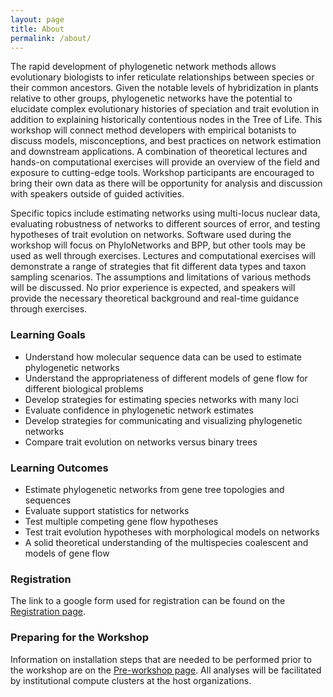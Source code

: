 ```yaml
---
layout: page
title: About
permalink: /about/
---
```


The rapid development of phylogenetic network methods allows evolutionary biologists to infer reticulate relationships between species or their common ancestors. Given the notable levels of hybridization in plants relative to other groups, phylogenetic networks have the potential to elucidate complex evolutionary histories of speciation and trait evolution in addition to explaining historically contentious nodes in the Tree of Life. This workshop will connect method developers with empirical botanists to discuss models, misconceptions, and best practices on network estimation and downstream applications. A combination of theoretical lectures and hands-on computational exercises will provide an overview of the field and exposure to cutting-edge tools. Workshop participants are encouraged to bring their own data as there will be opportunity for analysis and discussion with speakers outside of guided activities.

Specific topics include estimating networks using multi-locus nuclear data, evaluating robustness of networks to different sources of error, and testing hypotheses of trait evolution on networks. Software used during the workshop will focus on PhyloNetworks and BPP, but other tools may be used as well through exercises. Lectures and computational exercises will demonstrate a range of strategies that fit different data types and taxon sampling scenarios. The assumptions and limitations of various methods will be discussed. No prior experience is expected, and speakers will provide the necessary theoretical background and real-time guidance through exercises.<br>

### Learning Goals
* Understand how molecular sequence data can be used to estimate phylogenetic networks
* Understand the appropriateness of different models of gene flow for different biological problems
* Develop strategies for estimating species networks with many loci
* Evaluate confidence in phylogenetic network estimates
* Develop strategies for communicating and visualizing phylogenetic networks
* Compare trait evolution on networks versus binary trees

### Learning Outcomes
* Estimate phylogenetic networks from gene tree topologies and sequences
* Evaluate support statistics for networks
* Test multiple competing gene flow hypotheses
* Test trait evolution hypotheses with morphological models on networks
* A solid theoretical understanding of the multispecies coalescent and models of gene flow

### Registration
The link to a google form used for registration can be found on the [Registration page]({{site.baseurl}}/registration).

### Preparing for the Workshop
Information on installation steps that are needed to be performed prior to the workshop are on the [Pre-workshop page]({{site.baseurl}}/pre-workshop). All analyses will be facilitated by institutional compute clusters at the host organizations.
